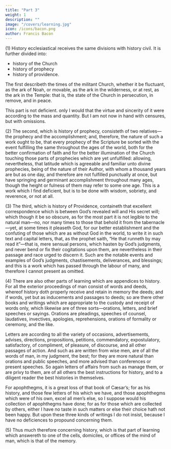 ```yaml
---
title: "Part 3"
weight: 1
description: ""
image: "/covers/learning.jpg"
icon: /icons/bacon.png
author: Francis Bacon
---
```



(1) History ecclesiastical receives the same divisions with history civil. It is further divided into:
- history of the Church
- history of prophecy
- history of providence. 

The first describeth the times of the militant Church, whether it be fluctuant, as the ark of Noah, or movable, as the ark in the wilderness, or at rest, as the ark in the Temple: that is, the state of the Church in persecution, in remove, and in peace.  

This part is not deficient. only I would that the virtue and sincerity of it were according to the mass and quantity.  But I am not now in hand with censures, but with omissions.

(2) The second, which is history of prophecy, consisteth of two relatives—the prophecy and the accomplishment; and, therefore, the nature of such a work ought to be, that every prophecy of the Scripture be sorted with the event fulfilling the same throughout the ages of the world, both for the better confirmation of faith and for the better illumination of the Church touching those parts of prophecies which are yet unfulfilled: allowing, nevertheless, that latitude which is agreeable and familiar unto divine prophecies, being of the nature of their Author, with whom a thousand years are but as one day, and therefore are not fulfilled punctually at once, but have springing and germinant accomplishment throughout many ages, though the height or fulness of them may refer to some one age.  This is a work which I find deficient, but is to be done with wisdom, sobriety, and reverence, or not at all.

(3) The third, which is history of Providence, containeth that excellent correspondence which is between God’s revealed will and His secret will; which though it be so obscure, as for the most part it is not legible to the natural man—no, nor many times to those that behold it from the tabernacle—yet, at some times it pleaseth God, for our better establishment and the confuting of those which are as without God in the world, to write it in such text and capital letters, that, as the prophet saith, “He that runneth by may read it”—that is, mere sensual persons, which hasten by God’s judgments, and never bend or fix their cogitations upon them, are nevertheless in their passage and race urged to discern it. Such are the notable events and examples of God’s judgments, chastisements, deliverances, and blessings; and this is a work which has passed through the labour of many, and therefore I cannot present as omitted.

(4) There are also other parts of learning which are appendices to history.  For all the exterior proceedings of man consist of words and deeds, whereof history doth properly receive and retain in memory the deeds; and if words, yet but as inducements and passages to deeds; so are there other books and writings which are appropriate to the custody and receipt of words only, which likewise are of three sorts—orations, letters, and brief speeches or sayings.  Orations are pleadings, speeches of counsel, laudatives, invectives, apologies, reprehensions, orations of formality or ceremony, and the like.  

Letters are according to all the variety of occasions, advertisements, advises, directions, propositions, petitions, commendatory, expostulatory, satisfactory, of compliment, of pleasure, of discourse, and all other passages of action.  And such as are written from wise men, are of all the words of man, in my judgment, the best; for they are more natural than orations and public speeches, and more advised than conferences or present speeches.  So again letters of affairs from such as manage them, or are privy to them, are of all others the best instructions for history, and to a diligent reader the best histories in themselves.

For apophthegms, it is a great loss of that book of Cæsar’s; for as his history, and those few letters of his which we have, and those apophthegms which were of his own, excel all men’s else, so I suppose would his collection of apophthegms have done; for as for those which are collected by others, either I have no taste in such matters or else their choice hath not been happy.  But upon these three kinds of writings I do not insist, because I have no deficiences to propound concerning them.

(5) Thus much therefore concerning history, which is that part of learning which answereth to one of the cells, domiciles, or offices of the mind of man, which is that of the memory.
